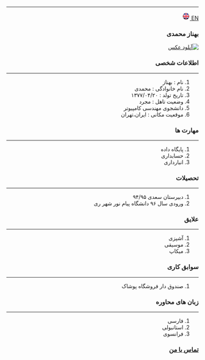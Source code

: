 
---
[EN](resume-EN.md)<a class="pt-trigger" href="resume-EN" data-animation="62"> <img src="img/en.png" width="20" height="20"/></a>

<style type="text/css">
body{
 direction:rtl;
}
</style>
### بهناز محمدی
<a href="https://uupload.ir/view/mdax_pic.jpeg" target="_blank"><img src="https://uupload.ir/files/mdax_pic_thumb.jpeg" border="0" alt="آپلود عکس" /></a>

### اطلاعات شخصی

---
<ol>
 <li> نام : بهناز</li>
 <li> نام خانوادگی : محمدی</li>
 <li> تاریخ تولد : ۱۳۷۷/۰۴/۲۰</li>
 <li> وضعیت تاهل : مجرد</li>
 <li> دانشجوی مهندسی کامپیوتر</li>
 <li> موقعیت مکانی : ایران،تهران</li>
</ol>


### مهارت ها

---
<ol>
 <li> پایگاه داده</li>
 <li> حسابداری</li>
 <li> انبارداری</li>
</ol>

### تحصیلات

---
<ol>
<li> دبیرستان سعدی ۹۴/۹۵</li>
<li>ورودی سال ۹۶ دانشگاه پیام نور شهر ری</li>
</ol>

### علایق

---
<ol>
 <li> آشپزی</li>
 <li> موسیقی</li>
 <li> میکاپ</li>
</ol>

### سوابق کاری

---
<ol>
 <li>صندوق دار فروشگاه پوشاک </li>
</ol>

### زبان های محاوره

---
<ol>
 <li> فارسی</li>
 <li> استانبولی</li>
 <li> فرانسوی</li>
</ol>



### [تماس با من](behnaz.m18@gmail.com)
